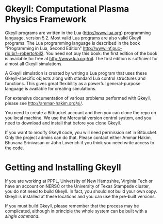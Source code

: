 # Gkeyll: Computational Plasma Physics Framework

Gkeyll programs are written in the Lua (http://www.lua.org)
programming language, version 5.2. Most valid Lua programs are also
valid Gkeyll programs. The Lua programming language is
described in the book "Programming in Lua, Second Edition"
http://www.inf.puc-rio.br/~roberto/pil2. You need not buy this
book: the first edition of the book is available for free at
http://www.lua.org/pil. The first edition is sufficient for almost
all Gkeyll simulations.

A Gkeyll simulation is created by writing a Lua program that
uses these Gkeyll-specific objects along with standard Lua control
structures and functions. This gives great flexibility as a powerful
general-purpose language is available for creating simulations.

For extensive documentation of various problems performed with Gkeyll, please see http://ammar-hakim.org/sj/.

You need to create a Bitbucket account and then you can clone the repo on you local machine. We use the Mercurial version control system, and you need to download and install that before you clone Gkeyll.

If you want to modify Gkeyll code, you will need permission set in Bitbucket. Only the project admins can do that. Please contact either Ammar Hakim, Bhuvana Srinivasan or John Loverich if you think you need write access to the code.


# Getting and Installing Gkeyll

If you are working at PPPL, University of New Hampshire, Virginia Tech or have an account on NERSC or the University of Texas Stampede cluster, you do not need to build Gkeyll. In fact, you should not build your own copy. Gkeyll is installed at these locations and you can use the pre-built versions.

If you must build Gkeyll, please remember that the process may be complicated, although in principle the whole system can be built with a *single command*.